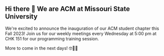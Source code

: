 ## Hi there 👋 We are ACM at Missouri State University

We're excited to announce the inauguration of our ACM student chapter this Fall 2023! Join us for our weekly meetings every Wednesday at 5:00 pm at CHK 151 for our programming training session.

More to come in the next days! 🤓🥳🎉

<!--

**Here are some ideas to get you started:**

🙋‍♀️ A short introduction - what is your organization all about?
🌈 Contribution guidelines - how can the community get involved?
👩‍💻 Useful resources - where can the community find your docs? Is there anything else the community should know?
🍿 Fun facts - what does your team eat for breakfast?
🧙 Remember, you can do mighty things with the power of [Markdown](https://docs.github.com/github/writing-on-github/getting-started-with-writing-and-formatting-on-github/basic-writing-and-formatting-syntax)
-->
